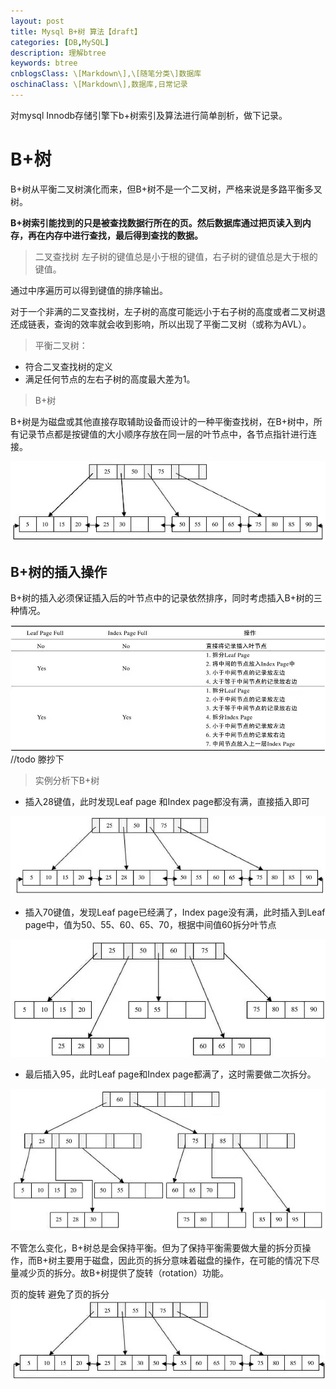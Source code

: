 ```yaml
---
layout: post
title: Mysql B+树 算法【draft】
categories: [DB,MySQL]
description: 理解btree
keywords: btree
cnblogsClass: \[Markdown\],\[随笔分类\]数据库
oschinaClass: \[Markdown\],数据库,日常记录
---
```


对mysql Innodb存储引擎下b+树索引及算法进行简单剖析，做下记录。

# B+树
B+树从平衡二叉树演化而来，但B+树不是一个二叉树，严格来说是多路平衡多叉树。

**B+树索引能找到的只是被查找数据行所在的页。然后数据库通过把页读入到内存，再在内存中进行查找，最后得到查找的数据。**

> 二叉查找树
左子树的键值总是小于根的键值，右子树的键值总是大于根的键值。

通过中序遍历可以得到键值的排序输出。

对于一个非满的二叉查找树，左子树的高度可能远小于右子树的高度或者二叉树退还成链表，查询的效率就会收到影响，所以出现了平衡二叉树（或称为AVL）。

> 平衡二叉树：
- 符合二叉查找树的定义
- 满足任何节点的左右子树的高度最大差为1。

> B+树

B+树是为磁盘或其他直接存取辅助设备而设计的一种平衡查找树，在B+树中，所有记录节点都是按键值的大小顺序存放在同一层的叶节点中，各节点指针进行连接。

![image](https://raw.githubusercontent.com/WalkingSun/WindBlog/gh-pages/images/blog/WechatIMG29.jpeg)

## B+树的插入操作
B+树的插入必须保证插入后的叶节点中的记录依然排序，同时考虑插入B+树的三种情况。

![image](https://raw.githubusercontent.com/WalkingSun/WindBlog/gh-pages/images/blog/WechatIMG301111.jpeg)
//todo 滕抄下

> 实例分析下B+树

- 插入28键值，此时发现Leaf page 和Index page都没有满，直接插入即可

![image](https://raw.githubusercontent.com/WalkingSun/WindBlog/gh-pages/images/blog/WechatIMG31.jpeg)

- 插入70键值，发现Leaf page已经满了，Index page没有满，此时插入到Leaf page中，值为50、55、60、65、70，根据中间值60拆分叶节点

![image](https://raw.githubusercontent.com/WalkingSun/WindBlog/gh-pages/images/blog/WechatIMG32.jpeg)

- 最后插入95，此时Leaf page和Index page都满了，这时需要做二次拆分。

![image](https://raw.githubusercontent.com/WalkingSun/WindBlog/gh-pages/images/blog/WechatIMG33.jpeg)

不管怎么变化，B+树总是会保持平衡。但为了保持平衡需要做大量的拆分页操作，而B+树主要用于磁盘，因此页的拆分意味着磁盘的操作，在可能的情况下尽量减少页的拆分。故B+树提供了旋转（rotation）功能。


页的旋转  避免了页的拆分
![image](https://raw.githubusercontent.com/WalkingSun/WindBlog/gh-pages/images/blog/WechatIMG34.jpeg)
